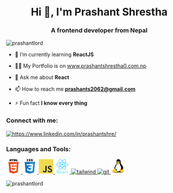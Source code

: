 <h1 align="center">Hi 👋, I'm Prashant Shrestha</h1>
<h3 align="center">A frontend developer from Nepal</h3>

<p align="left"> <img src="https://komarev.com/ghpvc/?username=prashantlord&label=Profile%20views&color=0e75b6&style=flat" alt="prashantlord" /> </p>

- 🌱 I’m currently learning **ReactJS**

- 👨‍💻 My Portfolio is on  <a href="https://prashantshrestha0.com.np/" target="_blank">www.prashantshrestha0.com.np</a>

- 💬 Ask me about **React**

- 📫 How to reach me **prashants2062@gmail.com**

- ⚡ Fun fact **I know every thing**

<h3 align="left">Connect with me:</h3>
<p align="left">
<a href="https://www.linkedin.com/in/prashantshre/" target="blank"><img align="center" src="https://raw.githubusercontent.com/rahuldkjain/github-profile-readme-generator/master/src/images/icons/Social/linked-in-alt.svg" alt="https://www.linkedin.com/in/prashantshre/" height="30" width="40" /></a>
</p>

<h3 align="left">Languages and Tools:</h3>
<p align="left"> 
    <a href="https://www.w3.org/html/" target="_blank" rel="noreferrer"> <img src="https://raw.githubusercontent.com/devicons/devicon/master/icons/html5/html5-original-wordmark.svg" alt="html5" width="40" height="40"/> </a>
  <a href="https://www.w3schools.com/css/" target="_blank" rel="noreferrer"> <img src="https://raw.githubusercontent.com/devicons/devicon/master/icons/css3/css3-original-wordmark.svg" alt="css3" width="40" height="40"/> </a>
  <a href="https://developer.mozilla.org/en-US/docs/Web/JavaScript" target="_blank" rel="noreferrer"> <img src="https://raw.githubusercontent.com/devicons/devicon/master/icons/javascript/javascript-original.svg" alt="javascript" width="40" height="40"/> </a>
  <a href="https://reactjs.org/" target="_blank" rel="noreferrer"> <img src="https://raw.githubusercontent.com/devicons/devicon/master/icons/react/react-original-wordmark.svg" alt="react" width="40" height="40"/> </a>
  <a href="https://tailwindcss.com/" target="_blank" rel="noreferrer"> <img src="https://www.vectorlogo.zone/logos/tailwindcss/tailwindcss-icon.svg" alt="tailwind" width="40" height="40"/> </a>
    <a href="https://git-scm.com/" target="_blank" rel="noreferrer"> <img src="https://www.vectorlogo.zone/logos/git-scm/git-scm-icon.svg" alt="git" width="40" height="40"/> </a>
   <a href="https://www.linux.org/" target="_blank" rel="noreferrer"> <img src="https://raw.githubusercontent.com/devicons/devicon/master/icons/linux/linux-original.svg" alt="linux" width="40" height="40"/> </a>
</p>

<p ><img align="center" src="https://github-readme-stats.vercel.app/api/top-langs?username=prashantlord&show_icons=true&locale=en&layout=compact" alt="prashantlord" /></p>

